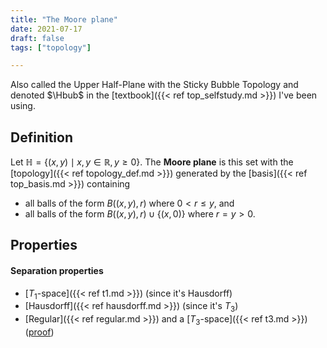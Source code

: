 ```yaml
---
title: "The Moore plane"
date: 2021-07-17
draft: false
tags: ["topology"]

---
```


Also called the Upper Half-Plane with the Sticky Bubble Topology and denoted $\Hbub$ in the [textbook]({{< ref top_selfstudy.md >}}) I've been using. 

## Definition
Let $\mathbb{H} = \{(x,y) \mid x,y \in \mathbb{R}, y \geq 0\}$. The **Moore plane** is this set with the [topology]({{< ref topology_def.md >}}) generated by the [basis]({{< ref top_basis.md >}}) containing
- all balls of the form $B((x,y), r)$ where $0<r \leq y$, and 
- all balls of the form $B((x,y),r) \cup \{(x,0)\}$ where $r = y > 0$.

## Properties
#### Separation properties
- [$T_1$-space]({{< ref t1.md >}}) (since it's Hausdorff)
- [Hausdorff]({{< ref hausdorff.md >}}) (since it's $T_3$)
- [Regular]({{< ref regular.md >}}) and a [$T_3$-space]({{< ref t3.md >}}) ([proof](\work.pdf#page=21))
